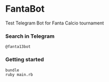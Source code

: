 # FantaBot

Test Telegram Bot for Fanta Calcio tournament

### Search in Telegram
```
@fanta13bot
```

### Getting started

```
bundle
ruby main.rb
```
